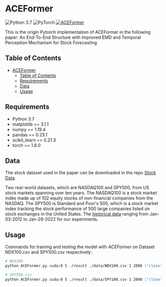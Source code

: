 # ACEFormer

![Python 3.7](https://img.shields.io/badge/python-3.7-green.svg?style=plastic)
![PyTorch](https://img.shields.io/badge/PyTorch%20-%23EE4C2C.svg?style=plastic)
[![ACEFormer](https://img.shields.io/badge/ACEFormer-brightgreen.svg?style=plastic)](https://github.com/DurandalLee/ACEFormer)

This is the origin Pytorch implementation of ACEFormer in the following paper:
An End-To-End Structure with Improved EMD and Temporal Perception Mechanism for Stock Forecasting

## Table of Contents

- [ACEFormer](#aceformer)
	- [Table of Contents](#table-of-contents)
	- [Requirements](#requirements)
	- [Data](#data)
	- [Usage](#usage)

## Requirements

- Python 3.7
- matplotlib == 3.1.1
- numpy == 1.19.4
- pandas == 0.25.1
- scikit_learn == 0.21.3
- torch == 1.8.0

## Data

The stock dataset used in the paper can be downloaded in the repo [Stock Data](https://github.com/DurandalLee/ACEFormer/tree/main/data).

Two real-world datasets, which are NASDAQ100 and SPY500, from US stock markets spanning over ten years.
The NASDAQ100 is a stock market index made up of 102 equity stocks of non-financial companies from the NASDAQ.
The SPY500 is Standard and Poor's 500, which is a stock market index tracking the stock performance of 500 large companies listed on stock exchanges in the United States.
The [historical data](https://www.investing.com/) ranging from Jan-03-2012 to Jan-28-2022 for our experiments.

## Usage

Commands for training and testing the model with *ACEFormer* on Dataset NDX100.csv and SPY500.csv respectively:

```bash
# NDX100 
python ACEFormer.py cuda:0 5 ./result ./data/NDX100.csv 1 2000 ["close","vol","close_x","close_y","vol_x","vol_y"] ["close"]

# SPY500.csv
python ACEFormer.py cuda:0 5 ./result ./data/SPY100.csv 1 2000 ["close","vol","close_x","close_y","vol_x","vol_y"] ["close"]
```
